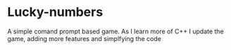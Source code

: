 # Lucky-numbers
A simple comand prompt based game. As I learn more of C++ I update the game, adding more features and simplfying the code
